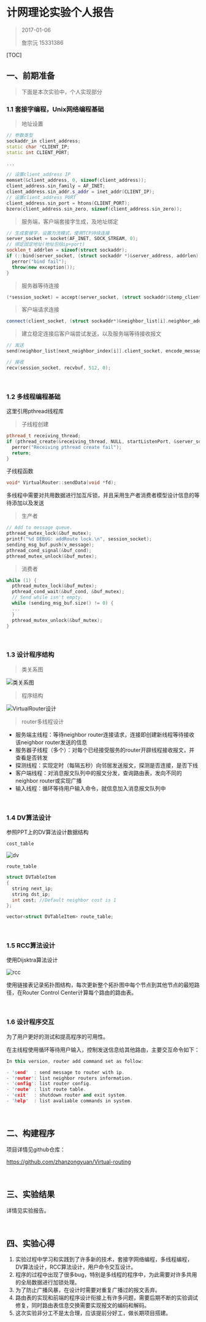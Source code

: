 # 计网理论实验个人报告

> 2017-01-06
>
> 詹宗沅 15331386

[TOC]

## 一、前期准备

> 下面是本次实验中，个人实现部分

### 1.1 套接字编程，Unix网络编程基础

> 地址设置

```c++
// 参数类型
sockaddr_in client_address;
static char *CLIENT_IP;
static int CLIENT_PORT;

...

// 设置client_address IP
memset(&client_address, 0, sizeof(client_address));
client_address.sin_family = AF_INET;
client_address.sin_addr.s_addr = inet_addr(CLIENT_IP);
// 设置client_address PORT
client_address.sin_port = htons(CLIENT_PORT);
bzero(client_address.sin_zero, sizeof(client_address.sin_zero));
```

> 服务端，客户端套接字生成，及地址绑定

```c++
// 生成套接字，设置为流模式，使用TCP持续连接
server_socket = socket(AF_INET, SOCK_STREAM, 0);
// 绑定固定地址(地址包括ip+port)
socklen_t addrlen = sizeof(struct sockaddr);
if (::bind(server_socket, (struct sockaddr *)&server_address, addrlen)) {
  perror("bind fail");
  throw(new exception());
}
```

> 服务器等待连接

```c++
(*session_socket) = accept(server_socket, (struct sockaddr)&temp_client_address, &addrlen);
```

> 客户端请求连接

```c++
connect(client_socket, (struct sockaddr*)&neighbor_list[i].neighbor_address, sizeof(sockaddr_in));
```

>  建立稳定连接后客户端尝试发送，以及服务端等待接收报文

```c++
// 发送
send(neighbor_list[next_neighbor_index[i]].client_socket, encode_message, VirtualMessage::STR_MSG_LEN, 0);
```

```c++
// 接收
recv(session_socket, recvbuf, 512, 0);
```

<br>

### 1.2 多线程编程基础

这里引用pthread线程库

> 子线程创建

```c++
pthread_t receiving_thread;
if (pthread_create(&receiving_thread, NULL, startListenPort, &server_socket) != 0) {
  perror("Receiving pthread create fail");
  return;
}
```

子线程函数

```c++
void* VirtualRouter::sendData(void *fd);
```

多线程中需要对共用数据进行加互斥锁，并且采用生产者消费者模型设计信息的等待添加以及发送

> 生产者

```c++
// Add to message queue.
pthread_mutex_lock(&buf_mutex);
printf("%d DEBUG: addRoute lock.\n", session_socket);
sending_msg_buf.push(v_message);
pthread_cond_signal(&buf_cond);
pthread_mutex_unlock(&buf_mutex);
```

> 消费者

```c++
while (1) {
  pthread_mutex_lock(&buf_mutex);
  pthread_cond_wait(&buf_cond, &buf_mutex);
  // Send while isn't empty.
  while (sending_msg_buf.size() != 0) {
  ...
  }
  pthread_mutex_unlock(&buf_mutex);
}
```



<br>

### 1.3 设计程序结构

> 类关系图

![类关系图](类关系图.png)

> 程序结构

![VirtualRouter设计](VirtualRouter设计.png)

> router多线程设计

- 服务端主线程：等待neighbor router连接请求，连接即创建新线程等待接收该neighbor router发送的信息
- 服务器子线程（多个）：对每个已经接受服务的router开辟线程接收报文，并查看是否转发
- 探测线程：实现定时（每隔五秒）向邻居发送报文，探测是否连接，是否下线
- 客户端线程：对消息报文队列中的报文分发，查询路由表，发向不同的neighbor router或实现广播
- 输入线程：循环等待用户输入命令，就信息加入消息报文队列中

<br>

### 1.4 DV算法设计

参照PPT上的DV算法设计数据结构

`cost_table`

![dv](dv.png)

`route_table`

```c++
struct DVTableItem
{
  string next_ip;
  string dst_ip;
  int cost; //Default neighbor cost is 1
};

vector<struct DVTableItem> route_table;
```

<br>

### 1.5 RCC算法设计

使用Dijsktra算法设计

![rcc](rcc.png)

使用链接表记录拓扑图结构，每次更新整个拓扑图中每个节点到其他节点的最短路径，在Router Control Center计算每个路由的路由表。

<br>

### 1.6 设计程序交互

为了用户更好的测试和提高程序的可用性。

在主线程使用循环等待用户输入，控制发送信息给其他路由，主要交互命令如下：

```c++
In this version, router add command set as follow:

- 'send'  : send message to router with ip. 
- 'router': list neighbor routers information. 
- 'config': list router config. 
- 'route' : list route table. 
- 'exit'  : shutdown router and exit system. 
- 'help'  : list avaliable commands in system. 

```

<br>

## 二、构建程序

项目详情见github仓库：

https://github.com/zhanzongyuan/Virtual-routing

<br>

## 三、实验结果

详情见实验报告。

<br>

## 四、实验心得

1. 实验过程中学习和实践到了许多新的技术，套接字网络编程，多线程编程，DV算法设计，RCC算法设计，用户命令交互设计。
2. 程序的过程中出现了很多bug，特别是多线程的程序中，为此需要对许多共用的全局数据进行加锁处理。
3. 为了防止广播风暴，在设计时需要对重复广播过的报文丢弃。
4. 路由表的实现和前端的程序设计衔接上有许多问题，需要后期不断的实验调试修复，同时路由表信息交换需要实现报文的编码和解码。
5. 这次实验非分工不是太合理，应该提前分好工，做长期项目搭建。


